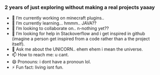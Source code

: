 ### 2 years of just exploring without making a real projects yaaay


- 🔭 I’m currently working on minecraft plugins..
- 🌱 I’m currently learning... hmmm.. JAVA??
- 👯 I’m looking to collaborate on.. n-nothing yet??
- 🤔 I’m looking for help in Stackoverflow and i get inspired in github (imagine a person get inspired from a code rather than a the project itself).
- 💬 Ask me about the UNICORN.. ehem ehem i mean the universe.
- 📫 How to reach me: u cant.
- 😄 Pronouns: i dont have a pronoun lol.
- ⚡ Fun fact: living isnt fun.

